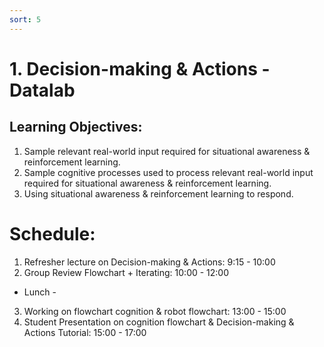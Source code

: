 ```yaml
---
sort: 5
---
```


# 1. Decision-making & Actions - Datalab

## Learning Objectives: 
1. Sample relevant real-world input required for situational awareness & reinforcement learning.
2. Sample cognitive processes used to process relevant real-world input required for situational awareness & reinforcement learning.
3. Using situational awareness & reinforcement learning to respond.

# Schedule:
1. Refresher lecture on Decision-making & Actions: 9:15 - 10:00
2. Group Review Flowchart + Iterating: 10:00 - 12:00 
- Lunch -
3. Working on flowchart cognition & robot flowchart: 13:00 - 15:00
4. Student Presentation on cognition flowchart & Decision-making & Actions Tutorial: 15:00 - 17:00

